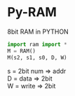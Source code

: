 # Py-RAM
8bit RAM in PYTHON

```py
import ram import *
M = RAM()
M(s2, s1, s0, D, W)
```
s = 2bit num => addr  
D = data => 2bit  
W = write => 2bit
